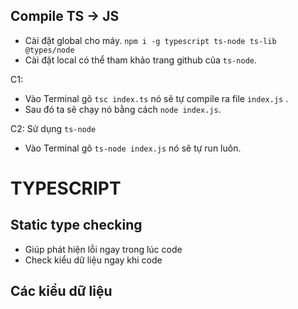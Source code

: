 ## Compile TS -> JS

- Cài đặt global cho máy.
  `npm i -g typescript ts-node ts-lib @types/node`
- Cài đặt local có thể tham khảo trang github của `ts-node`.

C1:

- Vào Terminal gõ `tsc index.ts` nó sẽ tự compile ra file `index.js` .
- Sau đó ta sẽ chạy nó bằng cách `node index.js`.

C2: Sử dụng `ts-node`

- Vào Terminal gõ `ts-node index.js` nó sẽ tự run luôn.

# TYPESCRIPT

## Static type checking

- Giúp phát hiện lỗi ngay trong lúc code
- Check kiểu dữ liệu ngay khi code

## Các kiểu dữ liệu
